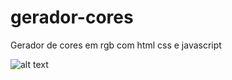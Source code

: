 # gerador-cores
Gerador de cores em rgb com html css e javascript

![alt text](https://github.com/luanferreira93/gerador-cores/blob/main/git/img-rgb.png)
